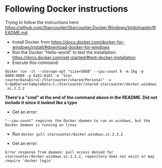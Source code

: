 # Following Docker instructions

Trying to follow the instructions here: https://github.com/Starcounter/Starcounter.Docker.Windows/blob/master/README.md

* Install Docker from https://docs.docker.com/docker-for-windows/install/#download-docker-for-windows
* Run the Docker "Hello-world" to test the installation: https://docs.docker.com/get-started/#test-docker-installation
* Execute this command:

```
docker run -it --storage-opt "size=50GB" --cpu-count 8 -m 16g -p 8080:8080 -p 8181:8181 -e "Star
counterDataDir=C:/Starcounter/shared/Personal" -v %~dp0ServerSampleData:C:/Starcounter/shared starcounter/docker.windows
.sc.2.3.2
```

**There's a "cmd" at the end of the command above in the README. Did not include it since it looked like a typo** 

* Get an error:

```
"--cpu-count" requires the Docker daemon to run on windows, but the Docker daemon is running on linux
```

* Run `docker pull starcounter/docker.windows.sc.2.3.2`

* Get an error:

```
Error response from daemon: pull access denied for starcounter/docker.windows.sc.2.3.2, repository does not exist or may require 'docker login'
```
